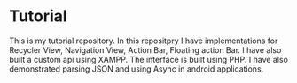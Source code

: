 # Tutorial

This is my tutorial repository. In this repositpry I have implementations for Recycler View, Navigation View, Action Bar, Floating action Bar. I have also built a custom api using XAMPP. The interface is built using PHP. I have also demonstrated parsing JSON and using Async in android applications.

